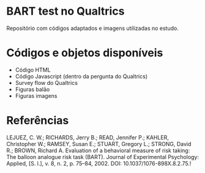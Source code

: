 # BART test no Qualtrics
Repositório com códigos adaptados e imagens utilizadas no estudo.

# Códigos e objetos disponíveis
- Código HTML
- Código Javascript (dentro da pergunta do Qualtrics)
- Survey flow do Qualtrics
- Figuras balão
- Figuras imagens

# Referências

LEJUEZ, C. W.; RICHARDS, Jerry B.; READ, Jennifer P.; KAHLER, Christopher W.; RAMSEY, Susan E.; STUART, Gregory L.; STRONG, David R.; BROWN, Richard A. Evaluation of a behavioral measure of risk taking: The balloon analogue risk task (BART). Journal of Experimental Psychology: Applied, [S. l.], v. 8, n. 2, p. 75–84, 2002. DOI: 10.1037/1076-898X.8.2.75.!

